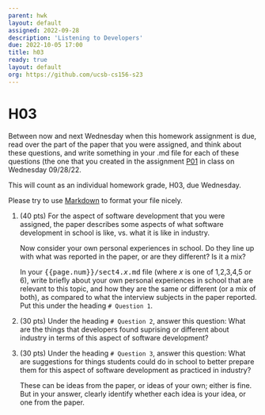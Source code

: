 ```yaml
---
parent: hwk
layout: default
assigned: 2022-09-28
description: 'Listening to Developers'
due: 2022-10-05 17:00
title: h03
ready: true
layout: default
org: https://github.com/ucsb-cs156-s23
---
```

# H03


Between now and next Wednesday when this homework assignment is due,
read over the part of the paper that you were assigned, and think
about these questions, and write something in your .md file for each
of these questions (the one that you created in the assignment [P01](https://ucsb-cs156.github.io/s23/hwk/p01/) in class on Wednesday 09/28/22.

This will count as an individual homework grade, H03, due Wednesday.

Please try to use [Markdown](https://ucsb-cs156.github.io/topics/markdown.html) to format your file nicely.

1. (40 pts) For the aspect of software development that you were assigned, the paper describes some aspects of what software development in school is like, vs.
   what it is like in industry.  

   Now consider your own personal experiences in school.  Do they line up with what was reported in the paper, or are they different?  Is it a mix?
   
   In your <tt>{{page.num}}/sect4.<i>x</i>.md</tt> file (where <tt><i>x</i></tt> is one of 1,2,3,4,5 or 6), 
   write briefly about your own personal experiences in school that are relevant to this topic, and how they are the same or different
 (or a mix of both), as compared to what the interview subjects in the paper reported.  Put this under the heading `# Question 1`.  
 
2. (30 pts) Under the heading `# Question 2`, answer this question: What are the things that developers found suprising or different about industry in terms of
   this aspect of software development?   
   
3. (30 pts) Under the heading `# Question 3`, answer this question: What are suggestions for things students could do in school to better prepare them for
   this aspect of software development as practiced in industry?  
   
   These can be ideas from the paper, or ideas of your own; either is fine.  But in your answer, clearly identify whether each idea is your idea,
   or one from the paper.



